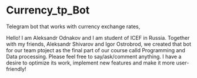 # Currency_tp_Bot
Telegram bot that works with currency exchange rates,

Hello! I am Aleksandr Odnakov and I am student of ICEF in Russia. Together with my friends, Aleksandr Shivarov and Igor Ostrobrod, we created
that bot for our team ptoject as the final part of our course calld Programming and Data processing.
Please feel free to say/ask/comment anything.
I have a desire to optimize its work, implement new features and make it more user-friendly!
